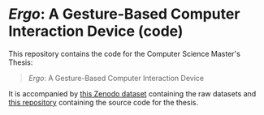 # _Ergo_: A Gesture-Based Computer Interaction Device (code)

This repository contains the code for the Computer Science Master's Thesis:

> _Ergo_: A Gesture-Based Computer Interaction Device

It is accompanied by [this Zenodo dataset](https://zenodo.org/records/10209419)
containing the raw datasets and [this
repository](https://github.com/beyarkay/masters-thesis) containing the source
code for the thesis.
